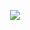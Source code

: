 <p align="center"><img src="https://user-images.githubusercontent.com/75953873/177235245-18684f89-9634-41ed-b838-d3db45ce094c.png"></p>

<h1 align="center"></h1>
